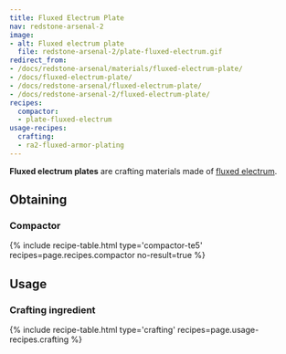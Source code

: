 ```yaml
---
title: Fluxed Electrum Plate
nav: redstone-arsenal-2
image:
- alt: Fluxed electrum plate
  file: redstone-arsenal-2/plate-fluxed-electrum.gif
redirect_from:
- /docs/redstone-arsenal/materials/fluxed-electrum-plate/
- /docs/fluxed-electrum-plate/
- /docs/redstone-arsenal/fluxed-electrum-plate/
- /docs/redstone-arsenal-2/fluxed-electrum-plate/
recipes:
  compactor:
  - plate-fluxed-electrum
usage-recipes:
  crafting:
  - ra2-fluxed-armor-plating
---
```


**Fluxed electrum plates** are crafting materials made of [fluxed
electrum](/docs/1.12/redstone-arsenal-2/fluxed-electrum-ingot/).


Obtaining
---------

### Compactor
{% include recipe-table.html type='compactor-te5' recipes=page.recipes.compactor no-result=true %}


Usage
-----

### Crafting ingredient
{% include recipe-table.html type='crafting' recipes=page.usage-recipes.crafting %}
